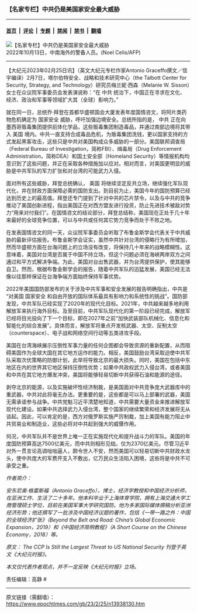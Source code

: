 ### 【名家专栏】中共仍是美国家安全最大威胁

---

#### [首页](../../../..?n13938130) &nbsp;|&nbsp; [评论](../../../../../epoch-comment?n13938130) &nbsp;|&nbsp; [专题](../../../../../epoch-special?n13938130) &nbsp;|&nbsp; [禁闻](../../../../../epoch-news?n13938130) &nbsp;|&nbsp; [禁书](../../../../../books?n13938130) &nbsp;|&nbsp; [翻墙](https://github.com/gfw-breaker/nogfw/blob/master/README.md?n13938130)


<div><img alt="【名家专栏】中共仍是美国家安全最大威胁" class="attachment-djy_600_400 size-djy_600_400 wp-post-image" src="https://i.epochtimes.com/assets/uploads/2023/02/id13938133-GettyImages-1243929232-600x400.jpg"/>
<div class="caption">
 2022年10月13日，中南海外的警备人员。(Noel Celis/AFP)
</div></div><hr/><div class="post_content" id="artbody" itemprop="articleBody">
 <!-- article content begin -->
 <p>
  【大纪元2023年02月25日讯】（英文大纪元专栏作家Antonio Graceffo撰文／信宇编译）2月7日，塔尔伯特安全、战略和技术研究中心（the Talbott Center for Security, Strategy, and Technology）研究员梅兰妮‧西森（Melanie W. Sisson）女士在众议院军事委员会发表演说称：“在
  <ok href="https://www.epochtimes.com/gb/tag/%E4%B8%AD%E5%85%B1.html">
   中共
  </ok>
  统治下，中国正在寻求在文化、经济、政治和军事等领域扩大其（全球）影响力。”
 </p>
 <p>
  就在同一日，总统乔‧拜登在首都华盛顿国会大厦发表年度国情咨文，将阿片类药物危机确定为
  <ok href="https://www.epochtimes.com/gb/tag/%E5%9B%BD%E5%AE%B6%E5%AE%89%E5%85%A8.html">
   国家安全
  </ok>
  威胁，呼吁加强边境安全。总统所指的是，
  <ok href="https://www.epochtimes.com/gb/tag/%E4%B8%AD%E5%85%B1.html">
   中共
  </ok>
  正在向墨西哥贩毒集团提供前体化学品，这些贩毒集团制造毒品，并通过南部边境将其带入
  <ok href="https://www.epochtimes.com/gb/tag/%E7%BE%8E%E5%9B%BD.html">
   美国
  </ok>
  境内。中共一直支持合成毒品危机，为贩毒集团洗钱，更以国家支持的方式发起黑客攻击，这些只是中共对美国构成众多威胁的一部分。美国联邦调查局（Federal Bureau of Investigation，简称FBI）、缉毒局（Drug Enforcement Administration，简称DEA）和国土安全部（Homeland Security）等情报机构均意识到了这些问题，并正在采取各种措施加以应对。相对而言，对美国更明显的威胁是中共军队的军力扩张和对台湾的可能武力入侵。
 </p>
 <p>
  面对所有这些威胁，拜登总统确认，
  <ok href="https://www.epochtimes.com/gb/tag/%E7%BE%8E%E5%9B%BD.html">
   美国
  </ok>
  将继续坚定反共立场，继续强化军队现代化，并在财政方面保障必需的国防支出。到目前为止，美国今年的国防预算已经达到历史上的最高值。拜登还专门提到了针对中共的芯片禁令，以及与中共的竞争推动了美国创新进程，指出美国正在对西方盟友进行投资，防止先进技术被敌对势力“用来对付我们”。在国情咨文的结论部分，拜登总结称，美国现在正处于几十年来最好的全球竞争位置，可以与中共或任何其它势力竞争而处于不败之地。
 </p>
 <p>
  在发表国情咨文的同一天，众议院军事委员会听取了布鲁金斯学会代表关于中共威胁的最新评估报告。布鲁金斯学会证实，虽然中共针对台湾的侵略行为有所增加，然而华盛顿方面在台海问题上的立场没有改变，将保持几十年来的战略模糊性。这意味着，美国对台湾是否属于中国不持立场，但这个问题必须在海峡两岸双方之间通过和平方式解决争端。为此，美国对台出售武器，并为台湾提供保护，使其能够自卫。然而，根据布鲁金斯学会的报告，随着中共军队的迅猛发展，美国已经无法像以往那样保证在台海争端方面始终保持军事优势。
 </p>
 <p>
  2022年美国国防部发布的关于涉及中共军事和安全发展的报告明确指出，中共是 “对美国
  <ok href="https://www.epochtimes.com/gb/tag/%E5%9B%BD%E5%AE%B6%E5%AE%89%E5%85%A8.html">
   国家安全
  </ok>
  和自由开放的国际体系最具有影响力和系统性的挑战”。国防部发现，中共军队已经实现了2020年的现代化目标。2021年，中共越来越多地利用解放军来执行海外目标。及至目前，中共军队现代化的第一阶段已经完成，解放军已经将目光投向了下一个目标，即在2027年之前“加快武装部队机械化、信息化和智能化的综合发展”。具体而言，解放军将重点开发核武器、太空、反制太空（counterspace）、电子战和网络空间行动等五类进攻手段。
 </p>
 <p>
  美国在台湾海峡展示压倒性军事力量的任何企图都会导致资源的重新配置，从而阻碍美国作为全球大国在其它地方运作的能力。相反，美国鼓励台湾采取迫使中共军队采取次优策略的防御计划，此举将导致北京的最大损失。同时，美国在包括中东地区在内的世界其它地区保持压倒性优势；如果中共政权武力入侵台湾，或者美国和中共在其它地方爆发冲突，美国将能够轻易切断中共获得石油和能源的途径。
 </p>
 <p>
  剥夺北京的能源，以及实施破坏性经济制裁，是美国面对中共竞争庞大武器库中的重武器，中共对此将毫无办法。更重要的是，这些都是可以马上部署的武器，美国无需承诺参与战争。中共党魁习近平清楚地知道，中共需要大量资金来推进解放军现代化建设。如果中共选择武力入侵台湾，整个国家的继续繁荣和经济发展将无从谈起。因此，可以肯定的是，西方对俄罗斯实施严厉制裁，加上美国有能力阻止中共贸易业和制造业，这些必将对中共起到强大的威慑作用。
 </p>
 <p>
  何况，中共军队并不是世界上唯一正在实施现代化和提升战斗力的军队。美国的年度国防预算高达7500亿美元，而中共则相形见绌，仅为2370亿美元。尽管习近平对外一贯言论高调咄咄逼人，颇令世人不安，然而美国可以轻易切断中共财政水龙头，使中共庞大的军费开支入不敷出，亿万民众生活陷入困境，这些将是中共不可承受之重。
 </p>
 <p>
  <em>
   作者简介：
  </em>
 </p>
 <p>
  <em>
   安东尼奥‧格雷斯福（Antonio Graceffo），博士，经济学教授和中国经济分析师，在亚洲工作、生活了二十多年。他本科毕业于上海体育学院，拥有上海交通大学工商管理硕士学位，目前在美国军事大学研究国防。他为多家国际媒体撰稿分析亚洲经济形势；他还撰写了一批涉及中国经济议题的著作，包括《一带一路之外：中国的全球经济扩张》（Beyond the Belt and Road: China’s Global Economic Expansion，2019）和《中国经济简明教程》（A Short Course on the Chinese Economy，2018）等。
  </em>
 </p>
 <p>
  <em>
   原文：
   <ok href="https://www.theepochtimes.com/the-ccp-is-still-the-largest-threat-to-us-national-security_5061848.html">
    The CCP Is Still the Largest Threat to US National Security
   </ok>
   刊登于英文《大纪元时报》。
  </em>
 </p>
 <p>
  <em>
   本文仅代表作者观点，并不一定反映《大纪元时报》立场。
  </em>
 </p>
 <p>
  责任编辑：高静 #
 </p>
 <!-- article content end -->
 <div id="below_article_ad">
 </div>
</div>


---

原文链接（需翻墙）：https://www.epochtimes.com/gb/23/2/25/n13938130.htm